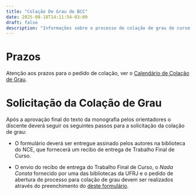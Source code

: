 ```yaml
---
title: "Colação De Grau do BCC"
date: 2025-08-18T14:11:54-03:00
draft: false
description: "Informações sobre o processo de colação de grau do curso de Ciência da Computação"
---
```


# Prazos

Atenção aos prazos para o pedido de colação, ver o [Calendário de Colação de Grau](https://docs.google.com/document/d/18gGvOitYY2EKCA4NYzFS9ojt7zEcYLjz2McwahfEMWM/edit?usp=sharing).

# Solicitação da Colação de Grau

Após a aprovação final do texto da monografia pelos orientadores o discente deverá seguir os seguintes passos para a solicitação da colação de grau:

- O formulário deverá ser entregue assinado pelos autores na biblioteca do NCE, que fornecerá um recibo de entrega de Trabalho Final de Curso.

- O envio do recibo de entrega do Trabalho Final de Curso, o _Nada Consta_ fornecido por uma das bibliotecas da UFRJ e o pedido de abertura de processo para colação de grau devem ser realizados através do preenchimento do [deste formulário](https://forms.gle/R241zqZDctHg5aVB9).

